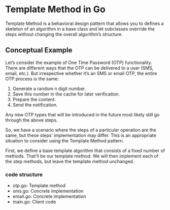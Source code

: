 # Template Method in Go
Template Method is a behavioral design pattern that allows you to defines a skeleton of an algorithm in a base class and let subclasses override the steps without changing the overall algorithm’s structure.

## Conceptual Example
Let’s consider the example of One Time Password (OTP) functionality. There are different ways that the OTP can be delivered to a user (SMS, email, etc.). But irrespective whether it’s an SMS or email OTP, the entire OTP process is the same:

1. Generate a random n digit number.
2. Save this number in the cache for later verification.
3. Prepare the content.
4. Send the notification.

Any new OTP types that will be introduced in the future most likely still go through the above steps.

So, we have a scenario where the steps of a particular operation are the same, but these steps’ implementation may differ. This is an appropriate situation to consider using the Template Method pattern.

First, we define a base template algorithm that consists of a fixed number of methods. That’ll be our template method. We will then implement each of the step methods, but leave the template method unchanged.

### code structure
* otp.go: Template method
* sms.go: Concrete implementation
* email.go: Concrete implementation
* main.go: Client code